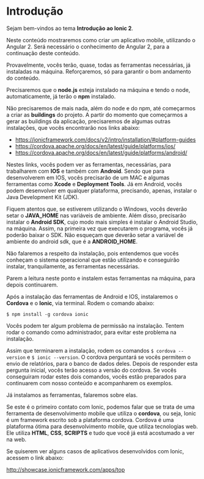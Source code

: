 # Introdução

Sejam bem-vindos ao tema **Introdução ao Ionic 2**.

Neste conteúdo mostraremos como criar um aplicativo mobile, utilizando o Angular 2. Será necessário o conhecimento de Angular 2, para a continuação deste conteúdo.

Provavelmente, vocês terão, quase, todas as ferramentas necessárias, já instaladas na máquina. Reforçaremos, só para garantir o bom andamento do conteúdo.

Precisaremos que o **node.js** esteja instalado na máquina e tendo o node, automaticamente, já terão o **npm** instalado.

 Não precisaremos de mais nada, além do node e do npm, até começarmos a criar as **buildings** do projeto. A partir do momento que começarmos a gerar as buildings da aplicação, precisaremos de algumas outras instalações, que vocês encontrarão nos links abaixo:

* <https://ionicframework.com/docs/v2/intro/installation/#platform-guides>
* <https://cordova.apache.org/docs/en/latest/guide/platforms/ios/>
* <https://cordova.apache.org/docs/en/latest/guide/platforms/android/>

Nestes links, vocês podem ver as ferramentas, necessárias, para trabalharem com **IOS** e também com **Android**. Sendo que para desenvolverem em IOS, vocês precisarão de um MAC e algumas ferramentas como **Xcode** e **Deployment Tools**. Já em Android, vocês podem desenvolver em qualquer plataforma, precisando, apenas, instalar o Java Development Kit (JDK).

Fiquem atentos que, se estiverem utilizando o Windows, vocês deverão setar o **JAVA\_HOME** nas variáveis de ambiente. Além disso, precisarão instalar o **Android SDK**, cujo modo mais simples é instalar o Android Studio, na máquina. Assim, na primeira vez que executarem o programa, vocês já poderão baixar o SDK. Não esqueçam que deverão setar a variável de ambiente do android sdk, que é a **ANDROID\_HOME**.

Não falaremos a respeito da instalação, pois entendemos que vocês conheçam o sistema operacional que estão utilizando e conseguirão instalar, tranquilamente, as ferramentas necessárias.

Parem a leitura neste ponto e instalem estas ferramentas na máquina, para depois continuarem.

Após a instalação das ferramentas de Android e IOS, instalaremos o **Cordova** e o **Ionic**, via terminal. Rodem o comando abaixo:

`$ npm install -g cordova ionic`

Vocês podem ter algum problema de permissão na instalação. Tentem rodar o comando como administrador, para evitar este problema na instalação.

Assim que terminarem a instalação, rodem os comandos `$ cordova --version` e `$ ionic --version`. O cordova perguntará se vocês permitem o envio de relatórios, para o banco de dados deles. Depois de responder esta pergunta inicial, vocês terão acesso a versão do cordova. Se vocês conseguiram rodar estes dois comandos, vocês estão preparados para continuarem com nosso conteúdo e acompanharem os exemplos.

Já instalamos as ferramentas, falaremos sobre elas.

Se este é o primeiro contato com Ionic, podemos falar que se trata de uma ferramenta de desenvolvimento mobile que utiliza o **cordova**, ou seja, Ionic é um framework escrito sob a plataforma cordova. Cordova é uma plataforma ótima para desenvolvimento mobile, que utiliza tecnologias web. Ele utiliza **HTML**, **CSS**, **SCRIPTS** e tudo que você já está acostumado a ver na web.

Se quiserem ver alguns casos de aplicativos desenvolvidos com Ionic, acessem o link abaixo:

<http://showcase.ionicframework.com/apps/top>